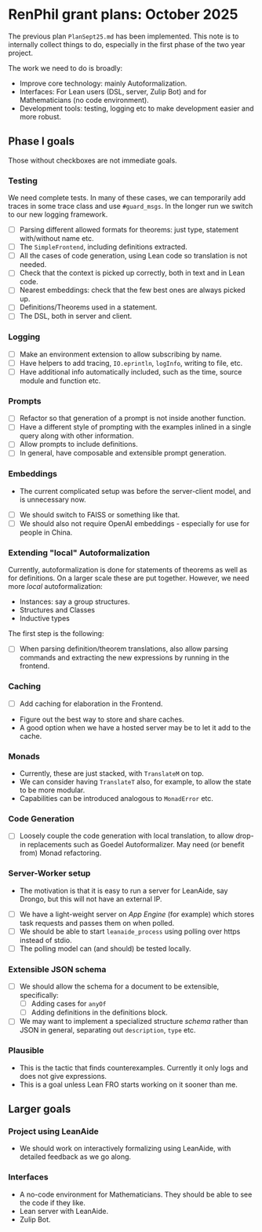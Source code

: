 # RenPhil grant plans: October 2025

The previous plan `PlanSept25.md` has been implemented. This note is to internally collect things to do, especially in the first phase of the two year project.

The work we need to do is broadly:

* Improve core technology: mainly Autoformalization.
* Interfaces: For Lean users (DSL, server, Zulip Bot) and for Mathematicians (no code environment).
* Development tools: testing, logging etc to make development easier and more robust.

## Phase I goals

Those without checkboxes are not immediate goals.

### Testing

We need complete tests. In many of these cases, we can temporarily add traces in some trace class and use `#guard_msgs`. In the longer run we switch to our new logging framework.

* [ ] Parsing different allowed formats for theorems: just type, statement with/without name etc.
* [ ] The `SimpleFrontend`, including definitions extracted.
* [ ] All the cases of code generation, using Lean code so translation is not needed.
* [ ] Check that the context is picked up correctly, both in text and in Lean code.
* [ ] Nearest embeddings: check that the few best ones are always picked up.
* [ ] Definitions/Theorems used in a statement.
* [ ] The DSL, both in server and client.

### Logging

* [ ] Make an environment extension to allow subscribing by name.
* [ ] Have helpers to add tracing, `IO.eprintln`, `logInfo`, writing to file, etc.
* [ ] Have additional info automatically included, such as the time, source module and function etc.

### Prompts

* [ ] Refactor so that generation of a prompt is not inside another function.
* [ ] Have a different style of prompting with the examples inlined in a single query along with other information.
* [ ] Allow prompts to include definitions.
* [ ] In general, have composable and extensible prompt generation.

### Embeddings

* The current complicated setup was before the server-client model, and is unnecessary now.
* [ ] We should switch to FAISS or something like that.
* [ ] We should also not require OpenAI embeddings - especially for use for people in China.

### Extending "local" Autoformalization

Currently, autoformalization is done for statements of theorems as well as for definitions. On a larger scale these are put together. However, we need more *local* autoformalization:

* Instances: say a group structures.
* Structures and Classes
* Inductive types

The first step is the following:

* [ ] When parsing definition/theorem translations, also allow parsing commands and extracting the new expressions by running in the frontend.

### Caching

* [ ] Add caching for elaboration in the Frontend.
* Figure out the best way to store and share caches.
* A good option when we have a hosted server may be to let it add to the cache.

### Monads

* Currently, these are just stacked, with `TranslateM` on top.
* We can consider having `TranslateT` also, for example, to allow the state to be more modular.
* Capabilities can be introduced analogous to `MonadError` etc.

### Code Generation

* [ ] Loosely couple the code generation with local translation, to allow drop-in replacements such as Goedel Autoformalizer. May need (or benefit from) Monad refactoring.

### Server-Worker setup

* The motivation is that it is easy to run a server for LeanAide, say Drongo, but this will not have an external IP.
* [ ] We have a light-weight server on *App Engine* (for example) which stores task requests and passes them on when polled.
* [ ] We should be able to start `leanaide_process` using polling over https instead of stdio.
* [ ] The polling model can (and should) be tested locally.

### Extensible JSON schema

* [ ] We should allow the schema for a document to be extensible, specifically:
  * [ ] Adding cases for `anyOf`
  * [ ] Adding definitions in the definitions block.
* [ ] We may want to implement a specialized structure *schema* rather than JSON in general, separating out `description`, `type` etc.

### Plausible

* This is the tactic that finds counterexamples. Currently it only logs and does not give expressions.
* This is a goal unless Lean FRO starts working on it sooner than me.

## Larger goals

### Project using LeanAide

* We should work on interactively formalizing using LeanAide, with detailed feedback as we go along.

### Interfaces

* A no-code environment for Mathematicians. They should be able to see the code if they like.
* Lean server with LeanAide.
* Zulip Bot.
